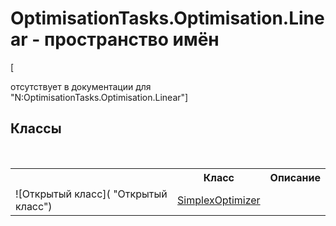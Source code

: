 # OptimisationTasks.Optimisation.Linear - пространство имён
 

\[<summary> отсутствует в документации для "N:OptimisationTasks.Optimisation.Linear"\]


## Классы
&nbsp;<table><tr><th></th><th>Класс</th><th>Описание</th></tr><tr><td>![Открытый класс]( "Открытый класс")</td><td><a href="T_OptimisationTasks_Optimisation_Linear_SimplexOptimizer">SimplexOptimizer</a></td><td /></tr></table>&nbsp;
